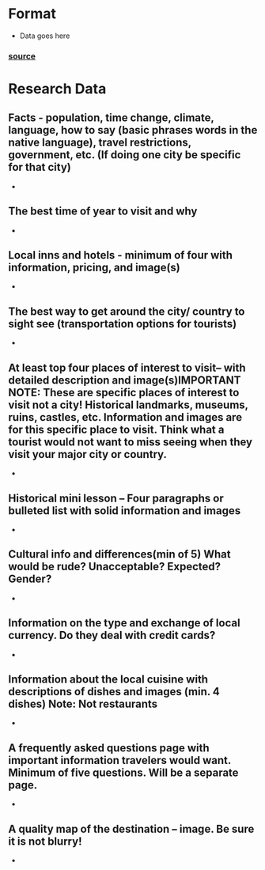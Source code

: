 # Format
- Data goes here
### [source](http://link.notasite)
# Research Data
## **Facts** - population, time change, climate, language, how to say (basic phrases words in the native language), travel restrictions, government, etc.  (If doing one city be specific for that city)  
-
## The best time of year to visit and why
-
## Local inns and hotels - minimum of four with information, pricing, and image(s)
-
## The best way to get around the city/ country to sight see (transportation options for tourists)
-
## At least top four places of interest to visit– with detailed description and image(s)IMPORTANT NOTE:  These are specific places of interest to visit not a city! Historical landmarks, museums, ruins, castles, etc.  Information and images are for this specific place to visit.  Think what a tourist would not want to miss seeing when they visit your major city or country.
-
## Historical mini lesson – Four paragraphs or bulleted list with solid information and  images
-
## Cultural info and differences(min of 5) What would be rude? Unacceptable? Expected? Gender?
-
## Information on the type and exchange of local currency. Do they deal with credit cards?
-
## Information about the local cuisine with descriptions of dishes and images (min. 4 dishes) Note: Not restaurants
-
## A frequently asked questions page with important information travelers would want.  Minimum of five questions.  Will be a separate page.
-
## A quality map of the destination – image.  Be sure it is not blurry!
-
